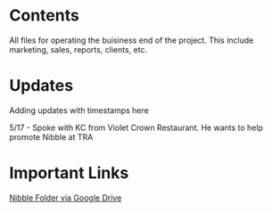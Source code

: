 # Contents

All files for operating the buisiness end of the project.  This include marketing, sales, reports, clients, etc.


# Updates
Adding updates with timestamps here

5/17 - Spoke with KC from Violet Crown Restaurant. He wants to help promote Nibble at TRA 

# Important Links

[Nibble Folder via Google Drive](https://drive.google.com/folderview?id=0B11xuNhidm5zd2xNbVVaQTNmMWM&usp=sharing)



